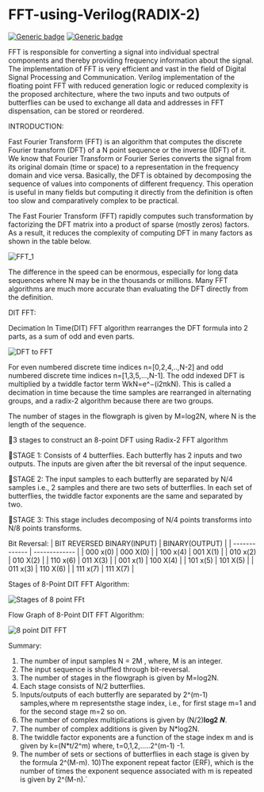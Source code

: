 # FFT-using-Verilog(RADIX-2)
 [![Generic badge](https://img.shields.io/badge/verilog_test-passed-green.svg)](https://user-images.githubusercontent.com/61559101/142257997-073c9d52-ccb6-4d82-a8e0-6f7274240be6.PNG)
[![Generic badge](https://img.shields.io/badge/RTL-schematic-red.svg)](https://user-images.githubusercontent.com/61559101/142258670-43d4ec95-bba3-4086-84b8-b5293848a852.PNG)


 
FFT is responsible for converting a signal into individual spectral components and thereby providing frequency information about the signal. The implementation of FFT is very efficient and vast in the field of Digital Signal Processing and Communication. Verilog implementation of the floating point FFT with reduced generation logic or reduced complexity is the proposed architecture, where the
two inputs and two outputs of butterflies can be used to exchange all data and addresses in FFT dispensation, can be stored or reordered. 

INTRODUCTION:

Fast Fourier Transform (FFT) is an algorithm that computes the discrete Fourier transform (DFT) of a N point sequence or the inverse (IDFT) of it. We know that Fourier Transform or Fourier Series converts the signal from its original domain (time or space) to a
representation in the frequency domain and vice versa. Basically, the DFT is obtained by decomposing the sequence of values into components of different frequency. This operation is useful in many fields but computing it directly from the definition is often too slow and comparatively complex to be practical.

The Fast Fourier Transform (FFT) rapidly computes such transformation by factorizing the
DFT matrix into a product of sparse (mostly zeros) factors. As a result, it reduces the
complexity of computing DFT in many factors as shown in the table below.

![FFT_1](https://user-images.githubusercontent.com/61559101/141434347-4de1735f-b0f2-48ff-8648-708fa8c1ac1d.PNG)

The difference in the speed can be enormous, especially for long data sequences where N may
be in the thousands or millions. Many FFT algorithms are much more accurate than
evaluating the DFT directly from the definition.

DIT FFT:

Decimation In Time(DIT) FFT algorithm rearranges the DFT formula into 2 parts, as a sum of odd and even parts.

![DFT to FFT](https://user-images.githubusercontent.com/61559101/143253529-b7cce322-2402-4afd-89b7-3ef26a9e399b.PNG)

For even numbered discrete time indices n=[0,2,4,..,N-2] and odd numbered discrete time indices n=[1,3,5,...,N-1]. The odd indexed DFT is multiplied by a twiddle factor term WkN=e^−(i2πkN). This is called a decimation in time because the time samples are rearranged in alternating groups, and a radix-2 algorithm because there are two groups.

The number of stages in the flowgraph is given by M=log2N, where N is the length of the sequence.

📌3 stages to construct an 8-point DFT using Radix-2 FFT algorithm

🔺STAGE 1:
Consists of 4 butterflies. Each butterfly has 2 inputs and two outputs. The inputs are given 
after the bit reversal of the input sequence.

🔺STAGE 2:
The input samples to each butterfly are separated by N/4 samples i.e., 2 samples and there are 
two sets of butterflies. In each set of butterflies, the twiddle factor exponents are the same and 
separated by two.

🔺STAGE 3:
This stage includes decomposing of N/4 points transforms into N/8 points transforms.

Bit Reversal:
| BIT REVERSED BINARY(INPUT)  | BINARY(OUTPUT) |
| ------------- | ------------- |
| 000 x(0)  | 000 X(0)  |
| 100 x(4)  | 001 X(1)  |
| 010 x(2)  | 010 X(2)  |
| 110 x(6)  | 011 X(3)  |
| 001 x(1)  | 100 X(4)  |
| 101 x(5)  | 101 X(5)  |
| 011 x(3)  | 110 X(6)  |
| 111 x(7)  | 111 X(7)  |

Stages of 8-Point DIT FFT Algorithm:

![Stages of 8 point FFt](https://user-images.githubusercontent.com/61559101/143257088-70ef836a-7a97-466b-bb05-28c585471795.PNG)

 Flow Graph of 8-Point DIT FFT Algorithm:
 
![8 point DIT FFT](https://user-images.githubusercontent.com/61559101/143257478-decf9d98-5d57-4b2e-9c7e-fcf304a62d98.png)


Summary:

1) The number of input samples N = 2M , where, M is an integer.
2) The input sequence is shuffled through bit-reversal.
3) The number of stages in the flowgraph is given by M=log2N.
4) Each stage consists of N/2 butterflies.
5) Inputs/outputs of each butterfly are separated by 2^(m-1) samples,where m representsthe stage index, i.e., for first stage m=1 and for the second stage m=2 so on.
6) The number of complex multiplications is given by (N/2)𝐥𝐨𝐠𝟐 𝑵.
7) The number of complex additions is given by N*log2N.
8) The twiddle factor exponents are a function of the stage index m and is given by k=(N*t/2^m) where, t=0,1,2,.....2^(m-1) -1.
9) The number of sets or sections of butterflies in each stage is given by the formula
2^(M-m).
10)The exponent repeat factor (ERF), which is the number of times the exponent sequence associated with m is repeated is given by 2^(M-n).`
